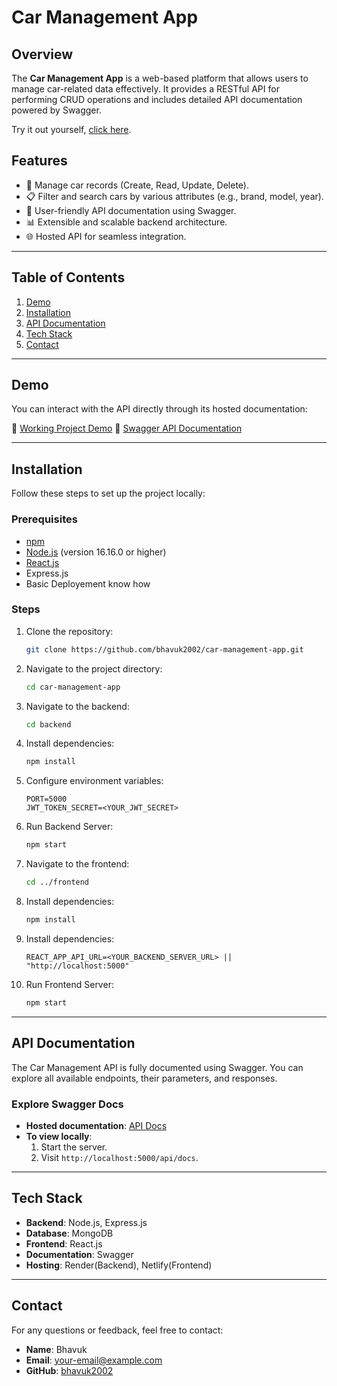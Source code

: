 # Car Management App

## Overview

The **Car Management App** is a web-based platform that allows users to manage car-related data effectively. It provides a RESTful API for performing CRUD operations and includes detailed API documentation powered by Swagger.

Try it out yourself, [click here](https://poetic-meerkat-1374dd.netlify.app).

## Features

- 🚗 Manage car records (Create, Read, Update, Delete).
- 📋 Filter and search cars by various attributes (e.g., brand, model, year).
- 🔧 User-friendly API documentation using Swagger.
- 📊 Extensible and scalable backend architecture.
- 🌐 Hosted API for seamless integration.

---

## Table of Contents

1. [Demo](#demo)
2. [Installation](#installation)
3. [API Documentation](#api-documentation)
4. [Tech Stack](#tech-stack)
5. [Contact](#contact)

---

## Demo

You can interact with the API directly through its hosted documentation:

🔗 [Working Project Demo](https://poetic-meerkat-1374dd.netlify.app)
🔗 [Swagger API Documentation](https://car-management-api-yy1q.onrender.com/api/docs/)

---

## Installation

Follow these steps to set up the project locally:

### Prerequisites

- [npm](https://www.npmjs.com/)
- [Node.js](https://nodejs.org/) (version 16.16.0 or higher)
- [React.js](https://react.dev/)
- Express.js
- Basic Deployement know how

### Steps

1. Clone the repository:

   ```bash
   git clone https://github.com/bhavuk2002/car-management-app.git
   ```

2. Navigate to the project directory:

   ```bash
   cd car-management-app
   ```

3. Navigate to the backend:

   ```bash
   cd backend
   ```

4. Install dependencies:

   ```bash
   npm install
   ```

5. Configure environment variables:

   ```env
   PORT=5000
   JWT_TOKEN_SECRET=<YOUR_JWT_SECRET>
   ```

6. Run Backend Server:

   ```bash
   npm start
   ```

7. Navigate to the frontend:

   ```bash
   cd ../frontend
   ```

8. Install dependencies:

   ```bash
   npm install
   ```

9. Install dependencies:

   ```env
   REACT_APP_API_URL=<YOUR_BACKEND_SERVER_URL> || "http://localhost:5000"
   ```

10. Run Frontend Server:

    ```bash
    npm start
    ```

---

## API Documentation

The Car Management API is fully documented using Swagger. You can explore all available endpoints, their parameters, and responses.

### Explore Swagger Docs

- **Hosted documentation**: [API Docs](https://car-management-api-yy1q.onrender.com/api/docs/)
- **To view locally**:
  1. Start the server.
  2. Visit `http://localhost:5000/api/docs`.

---

## Tech Stack

- **Backend**: Node.js, Express.js
- **Database**: MongoDB
- **Frontend**: React.js
- **Documentation**: Swagger
- **Hosting**: Render(Backend), Netlify(Frontend)

---

## Contact

For any questions or feedback, feel free to contact:

- **Name**: Bhavuk
- **Email**: [your-email@example.com](mailto:your-email@example.com)
- **GitHub**: [bhavuk2002](https://github.com/bhavuk2002)
